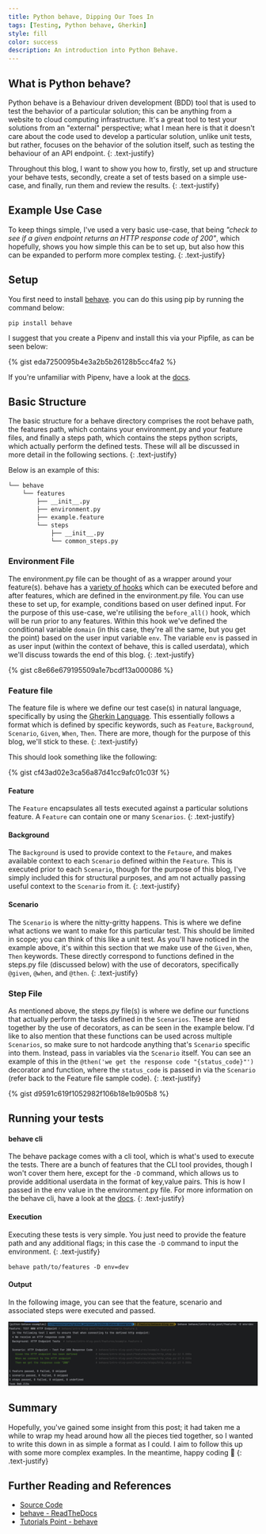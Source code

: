 ```yaml
---
title: Python behave, Dipping Our Toes In
tags: [Testing, Python behave, Gherkin]
style: fill
color: success
description: An introduction into Python Behave.
---
```


## What is Python behave?

Python behave is a Behaviour driven development (BDD) tool that is used to test the behavior of a particular solution;
this can be anything from a website to cloud computing infrastructure. It's a great tool to test your solutions from an
"external" perspective; what I mean here is that it doesn't care about the code used to develop a particular solution,
unlike unit tests, but rather, focuses on the behavior of the solution itself, such as testing the behaviour of an API
endpoint.
{: .text-justify}

Throughout this blog, I want to show you how to, firstly, set up and structure your behave tests, secondly, create a set
of tests based on a simple use-case, and finally, run them and review the results.
{: .text-justify}

## Example Use Case

To keep things simple, I've used a very basic use-case, that being _"check to see if a given endpoint returns an HTTP
response code of 200"_, which hopefully, shows you how simple this can be to set up, but also how this can be expanded
to perform more complex testing.
{: .text-justify}

## Setup

You first need to install [behave](https://pypi.org/project/behave/). you can do this using pip by running the command
below:

```shell
pip install behave
```

I suggest that you create a Pipenv and install this via your Pipfile, as can be seen below:

{% gist eda7250095b4e3a2b5b26128b5cc4fa2 %}

If you're unfamiliar with Pipenv, have a look at the [docs](https://pipenv.pypa.io/en/latest/).

## Basic Structure

The basic structure for a behave directory comprises the root behave path, the features path, which contains your
environment.py and your feature files, and finally a steps path, which contains the steps python scripts, which actually
perform the defined tests. These will all be discussed in more detail in the following sections.
{: .text-justify}

Below is an example of this:

```shell
└── behave
    └── features
        ├── __init__.py
        ├── environment.py
        ├── example.feature
        └── steps
            ├── __init__.py
            └── common_steps.py
```

### Environment File

The environment.py file can be thought of as a wrapper around your feature(s). behave has a
[variety of hooks](https://behave.readthedocs.io/en/stable/tutorial.html#environmental-controls) which can be executed
before and after features, which are defined in the environment.py file. You can use these to set up, for example,
conditions based on user defined input. For the purpose of this use-case, we're utilising the `before_all()` hook,
which will be run prior to any features. Within this hook we've defined the conditional variable `domain` (in this case,
they're all the same, but you get the point) based on the user input variable `env`. The variable `env` is passed in as
user input (within the context of behave, this is called userdata), which we'll discuss towards the end of this blog.
{: .text-justify}

{% gist c8e66e679195509a1e7bcdf13a000086 %}

### Feature file

The feature file is where we define our test case(s) in natural language, specifically by using the [Gherkin Language](https://behave.readthedocs.io/en/stable/gherkin.html#gherkin-feature-testing-language).
This essentially follows a format which is defined by specific keywords, such as `Feature`, `Background`, `Scenario`,
`Given`, `When`, `Then`. There are more, though for the purpose of this blog, we'll stick to these.
{: .text-justify}

This should look something like the following:

{% gist cf43ad02e3ca56a87d41cc9afc01c03f %}

#### Feature

The `Feature` encapsulates all tests executed against a particular solutions feature. A `Feature` can contain one or
many `Scenarios`.
{: .text-justify}

#### Background

The `Background` is used to provide context to the `Fetaure`, and makes available context to each `Scenario` defined
within the `Feature`. This is executed prior to each `Scenario`, though for the purpose of this blog, I've simply
included this for structural purposes, and am not actually passing useful context to the  `Scenario` from it.
{: .text-justify}

#### Scenario

The `Scenario` is where the nitty-gritty happens. This is where we define what actions we want to make for this
particular test. This should be limited in scope; you can think of this like a unit test. As you'll have noticed in the
example above, it's within this section that we make use of the `Given`, `When`, `Then` keywords. These directly
correspond to functions defined in the steps.py file (discussed below) with the use of decorators, specifically
`@given`, `@when`, and `@then`.
{: .text-justify}

### Step File

As mentioned above, the steps.py file(s) is where we define our functions that actually perform the tasks defined in the
`Scenarios`. These are tied together by the use of decorators, as can be seen in the example below. I'd like to also
mention that these functions can be used across multiple `Scenarios`, so make sure to not hardcode anything that's
`Scenario` specific into them. Instead, pass in variables via the `Scenario` itself. You can see an example of this in
the `@then('we get the response code "{status_code}"')` decorator and function, where the `status_code` is passed in via
the `Scenario` (refer back to the Feature file sample code).
{: .text-justify}

{% gist d9591c619f1052982f106b18e1b905b8 %}

## Running your tests

#### behave cli

The behave package comes with a cli tool, which is what's used to execute the tests. There are a bunch of features that
the CLI tool provides, though I won't cover them here, except for the ```-D``` command, which allows us to provide
additional userdata in the format of key,value pairs. This is how I passed in the env value in the environment.py file.
For more information on the behave cli, have a look at the [docs](https://behave.readthedocs.io/en/stable/behave.html).
{: .text-justify}

#### Execution

Executing these tests is very simple. You just need to provide the feature path and any additional flags; in this case
the ```-D``` command to input the environment.
{: .text-justify}

```shell
behave path/to/features -D env=dev
```

#### Output

In the following image, you can see that the feature, scenario and associated steps were executed and passed.

![Alt text](../img/posts-python-behave-intro-outputs.png)

## Summary

Hopefully, you've gained some insight from this post; it had taken me a while to wrap my head around how all the pieces
tied together, so I wanted to write this down in as simple a format as I could. I aim to follow this up with some more
complex examples. In the meantime, happy coding :raised_hands:
{: .text-justify}

## Further Reading and References

* [Source Code](https://github.com/donovan-said/python-behave-examples/tree/main/behave/intro-blog-post/features)
* [behave - ReadTheDocs](https://behave.readthedocs.io/en/stable/index.html)
* [Tutorials Point - behave](https://www.tutorialspoint.com/behave/index.htm)